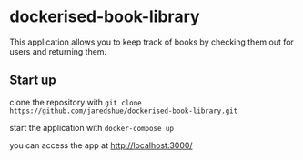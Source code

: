 # dockerised-book-library

This application allows you to keep track of books by checking them out for users and returning them.

## Start up

clone the repository with `git clone https://github.com/jaredshue/dockerised-book-library.git`

start the application with `docker-compose up`

you can access the app at [http://localhost:3000/](http://localhost:3000/)

